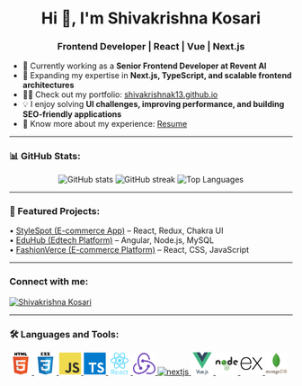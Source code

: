<h1 align="center">Hi 👋, I'm Shivakrishna Kosari</h1>
<h3 align="center">Frontend Developer | React | Vue | Next.js</h3>

- 🔭 Currently working as a **Senior Frontend Developer at Revent AI**  
- 🌱 Expanding my expertise in **Next.js, TypeScript, and scalable frontend architectures**  
- 👨‍💻 Check out my portfolio: [shivakrishnak13.github.io](https://shivakrishnak13.github.io/)  
- 💡 I enjoy solving **UI challenges, improving performance, and building SEO-friendly applications**  
- 📄 Know more about my experience: [Resume](https://drive.google.com/file/d/1s0B8lAYKlVkfFbO-3r6mOl11uSVEBBWD/view)  

---

<h3 align="left">📊 GitHub Stats:</h3>
<p align="center">
  <img src="https://github-readme-stats.vercel.app/api?username=shivakrishnak13&show_icons=true&theme=tokyonight" alt="GitHub stats" />
  <img src="https://github-readme-streak-stats.herokuapp.com/?user=shivakrishnak13&theme=tokyonight" alt="GitHub streak" />
  <img src="https://github-readme-stats.vercel.app/api/top-langs/?username=shivakrishnak13&layout=compact&theme=tokyonight" alt="Top Languages" />
</p>

---

<h3 align="left">🚀 Featured Projects:</h3>
<p align="left">
  • <a href="https://style-spot-dusky.vercel.app/">StyleSpot (E-commerce App)</a> – React, Redux, Chakra UI 
</br>
  • <a href="https://edu-sphere-seven.vercel.app/">EduHub (Edtech Platform)</a> – Angular, Node.js, MySQL  
  </br>
  • <a href="https://github.com/shivakrishnak13/FashionVerce">FashionVerce (E-commerce Platform)</a> – React, CSS, JavaScript  
</p>

---

<h3 align="left">Connect with me:</h3>
<p align="left">
<a href="https://linkedin.com/in/shivakrishna-kosari" target="blank">
  <img align="center" src="https://raw.githubusercontent.com/rahuldkjain/github-profile-readme-generator/master/src/images/icons/Social/linked-in-alt.svg" alt="Shivakrishna Kosari" height="30" width="40" />
</a>
</p>

---

<h3 align="left">🛠 Languages and Tools:</h3>
<p align="left"> <a href="https://www.w3.org/html/" target="_blank" rel="noreferrer"> <img src="https://raw.githubusercontent.com/devicons/devicon/master/icons/html5/html5-original-wordmark.svg" alt="html5" width="40" height="40"/> </a> <a href="https://www.w3schools.com/css/" target="_blank" rel="noreferrer"> <img src="https://raw.githubusercontent.com/devicons/devicon/master/icons/css3/css3-original-wordmark.svg" alt="css3" width="40" height="40"/> </a> <a href="https://developer.mozilla.org/en-US/docs/Web/JavaScript" target="_blank" rel="noreferrer"> <img src="https://raw.githubusercontent.com/devicons/devicon/master/icons/javascript/javascript-original.svg" alt="javascript" width="40" height="40"/> </a> <a href="https://www.typescriptlang.org/" target="_blank" rel="noreferrer"> <img src="https://raw.githubusercontent.com/devicons/devicon/master/icons/typescript/typescript-original.svg" alt="typescript" width="40" height="40"/> </a> <a href="https://reactjs.org/" target="_blank" rel="noreferrer"> <img src="https://raw.githubusercontent.com/devicons/devicon/master/icons/react/react-original-wordmark.svg" alt="react" width="40" height="40"/> </a> <a href="https://redux.js.org" target="_blank" rel="noreferrer"> <img src="https://raw.githubusercontent.com/devicons/devicon/master/icons/redux/redux-original.svg" alt="redux" width="40" height="40"/> </a> <a href="https://nextjs.org/" target="_blank" rel="noreferrer"> <img src="https://cdn.worldvectorlogo.com/logos/nextjs-2.svg" alt="nextjs" width="40" height="40"/> </a> <a href="https://vuejs.org/" target="_blank" rel="noreferrer"> <img src="https://raw.githubusercontent.com/devicons/devicon/master/icons/vuejs/vuejs-original-wordmark.svg" alt="vuejs" width="40" height="40"/> </a> <a href="https://nodejs.org" target="_blank" rel="noreferrer"> <img src="https://raw.githubusercontent.com/devicons/devicon/master/icons/nodejs/nodejs-original-wordmark.svg" alt="nodejs" width="40" height="40"/> </a> <a href="https://expressjs.com" target="_blank" rel="noreferrer"> <img src="https://raw.githubusercontent.com/devicons/devicon/master/icons/express/express-original.svg" alt="express" width="40" height="40"/> </a> <a href="https://www.mongodb.com/" target="_blank" rel="noreferrer"> <img src="https://raw.githubusercontent.com/devicons/devicon/master/icons/mongodb/mongodb-original-wordmark.svg" alt="mongodb" width="40" height="40"/> </a> </p>
